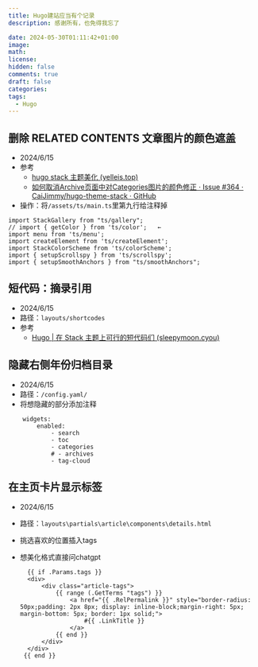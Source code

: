 ```yaml
---
title: Hugo建站应当有个记录
description: 感谢所有，也免得我忘了

date: 2024-05-30T01:11:42+01:00
image: 
math: 
license: 
hidden: false
comments: true
draft: false
categories: 
tags:
  - Hugo
---
```


## 删除 RELATED CONTENTS 文章图片的颜色遮盖

- 2024/6/15
- 参考 
  - [hugo stack 主题美化 (yelleis.top)](https://yelleis.top/p/61fdb627/) 
  - [如何取消Archive页面中对Categories图片的颜色修正 · Issue #364 · CaiJimmy/hugo-theme-stack · GitHub](https://github.com/CaiJimmy/hugo-theme-stack/issues/364)
- 操作：将`/assets/ts/main.ts`里第九行给注释掉
  
```
import StackGallery from "ts/gallery";
// import { getColor } from 'ts/color';   ←
import menu from 'ts/menu';
import createElement from 'ts/createElement';
import StackColorScheme from 'ts/colorScheme';
import { setupScrollspy } from 'ts/scrollspy';
import { setupSmoothAnchors } from "ts/smoothAnchors";
```

## 短代码：摘录引用

- 2024/6/15
- 路径：`layouts/shortcodes`
- 参考 
  - [Hugo | 在 Stack 主题上可行的短代码们 (sleepymoon.cyou)](https://www.sleepymoon.cyou/2023/hugo-shortcodes/#%E6%91%98%E5%BD%95%E5%BC%95%E7%94%A8)

## 隐藏右侧年份归档目录
- 2024/6/15
- 路径：`/config.yaml/`
- 将想隐藏的部分添加注释
  
```
    widgets:
        enabled:
            - search
            - toc
            - categories
            # - archives
            - tag-cloud
```

## 在主页卡片显示标签
- 2024/6/15
- 路径：`layouts\partials\article\components\details.html`
- 挑选喜欢的位置插入tags
- 想美化格式直接问chatgpt
  
  ```
    {{ if .Params.tags }}
    <div>
        <div class="article-tags">
            {{ range (.GetTerms "tags") }}
                <a href="{{ .RelPermalink }}" style="border-radius: 50px;padding: 2px 8px; display: inline-block;margin-right: 5px; margin-bottom: 5px; border: 1px solid;">
                    #{{ .LinkTitle }}
                </a>
            {{ end }}
        </div>
    </div>
   {{ end }}
  ```